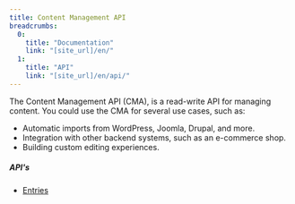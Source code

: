 ```yaml
---
title: Content Management API
breadcrumbs:
  0:
    title: "Documentation"
    link: "[site_url]/en/"
  1:
    title: "API"
    link: "[site_url]/en/api/"
---
```


The Content Management API (CMA), is a read-write API for managing content.
You could use the CMA for several use cases, such as:

* Automatic imports from WordPress, Joomla, Drupal, and more.
* Integration with other backend systems, such as an e-commerce shop.
* Building custom editing experiences.

##### API's
<ul>
    <li>
        <a href="./management/entries">Entries</a>
    </li>
</ul>
